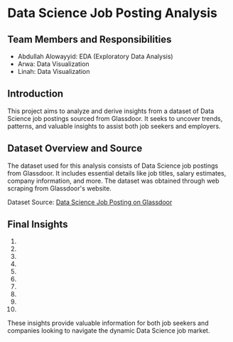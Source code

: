 # Data Science Job Posting Analysis

## Team Members and Responsibilities
- Abdullah Alowayyid: EDA (Exploratory Data Analysis)
- Arwa: Data Visualization
- Linah: Data Visualization

## Introduction
This project aims to analyze and derive insights from a dataset of Data Science job postings sourced from Glassdoor. It seeks to uncover trends, patterns, and valuable insights to assist both job seekers and employers.

## Dataset Overview and Source
The dataset used for this analysis consists of Data Science job postings from Glassdoor. It includes essential details like job titles, salary estimates, company information, and more. The dataset was obtained through web scraping from Glassdoor's website.

Dataset Source: [Data Science Job Posting on Glassdoor](https://www.kaggle.com/datasets/rashikrahmanpritom/data-science-job-posting-on-glassdoor?select=Uncleaned_DS_jobs.csv)

## Final Insights
1.
2.
3.
4.
5.
6.
7. 
8.
9.
10.

These insights provide valuable information for both job seekers and companies looking to navigate the dynamic Data Science job market.
